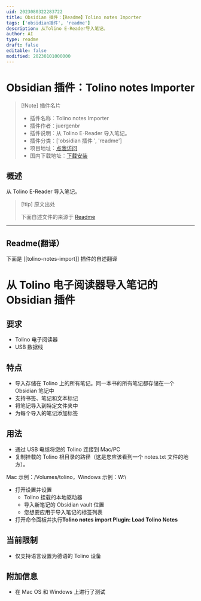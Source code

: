 ```yaml
---
uid: 2023080322283722
title: Obsidian 插件：【Readme】Tolino notes Importer
tags: ['obsidian插件', 'readme']
description: 从Tolino E-Reader导入笔记。
author: AI
type: readme
draft: false
editable: false
modified: 20230101000000
---
```


# Obsidian 插件：Tolino notes Importer

> [!Note] 插件名片
> - 插件名称：Tolino notes Importer
> - 插件作者：juergenbr
> - 插件说明：从 Tolino E-Reader 导入笔记。
> - 插件分类：['obsidian 插件 ', 'readme']
> - 项目地址：[点我访问](https://github.com/juergenbr/obsidian-tolino-notes-import)
> - 国内下载地址：[下载安装](https://pkmer.cn/products/plugin/pluginMarket/?tolino-notes-import)

## 概述

从 Tolino E-Reader 导入笔记。

> [!tip] 原文出处
>
>下面自述文件的来源于 [Readme](https://ghproxy.net/https://raw.githubusercontent.com/juergenbr/obsidian-tolino-notes-import/master/README.md)
>

---

## Readme(翻译）

下面是 [[tolino-notes-import]] 插件的自述翻译

# 从 Tolino 电子阅读器导入笔记的 Obsidian 插件

## 要求

* Tolino 电子阅读器
* USB 数据线

## 特点

* 导入存储在 Tolino 上的所有笔记。同一本书的所有笔记都存储在一个 Obsidian 笔记中
* 支持书签、笔记和文本标记
* 将笔记导入到特定文件夹中
* 为每个导入的笔记添加标签

## 用法

* 通过 USB 电缆将您的 Tolino 连接到 Mac/PC
* 复制挂载的 Tolino 根目录的路径（这是您应该看到一个 notes.txt 文件的地方）。

Mac 示例：/Volumes/tolino，Windows 示例：W:\

* 打开设置并设置
	* Tolino 挂载的本地驱动器
	* 导入新笔记的 Obsidian vault 位置
	* 您想要应用于导入笔记的标签列表
* 打开命令面板并执行**Tolino notes import Plugin: Load Tolino Notes**

## 当前限制

* 仅支持语言设置为德语的 Tolino 设备

## 附加信息

* 在 Mac OS 和 Windows 上进行了测试
